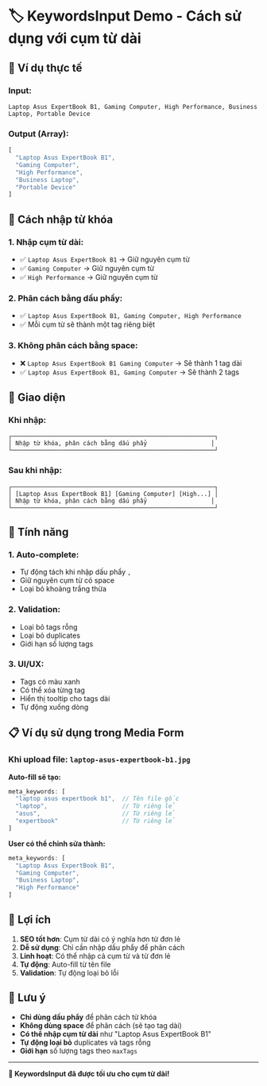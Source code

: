 # 🏷️ KeywordsInput Demo - Cách sử dụng với cụm từ dài

## 🎯 **Ví dụ thực tế**

### **Input:**
```
Laptop Asus ExpertBook B1, Gaming Computer, High Performance, Business Laptop, Portable Device
```

### **Output (Array):**
```javascript
[
  "Laptop Asus ExpertBook B1",
  "Gaming Computer", 
  "High Performance",
  "Business Laptop",
  "Portable Device"
]
```

## 📝 **Cách nhập từ khóa**

### **1. Nhập cụm từ dài:**
- ✅ `Laptop Asus ExpertBook B1` → Giữ nguyên cụm từ
- ✅ `Gaming Computer` → Giữ nguyên cụm từ  
- ✅ `High Performance` → Giữ nguyên cụm từ

### **2. Phân cách bằng dấu phẩy:**
- ✅ `Laptop Asus ExpertBook B1, Gaming Computer, High Performance`
- ✅ Mỗi cụm từ sẽ thành một tag riêng biệt

### **3. Không phân cách bằng space:**
- ❌ `Laptop Asus ExpertBook B1 Gaming Computer` → Sẽ thành 1 tag dài
- ✅ `Laptop Asus ExpertBook B1, Gaming Computer` → Sẽ thành 2 tags

## 🎨 **Giao diện**

### **Khi nhập:**
```
┌─────────────────────────────────────────────────────────┐
│ Nhập từ khóa, phân cách bằng dấu phẩy                  │
└─────────────────────────────────────────────────────────┘
```

### **Sau khi nhập:**
```
┌─────────────────────────────────────────────────────────┐
│ [Laptop Asus ExpertBook B1] [Gaming Computer] [High...] │
│ Nhập từ khóa, phân cách bằng dấu phẩy                  │
└─────────────────────────────────────────────────────────┘
```

## 🔧 **Tính năng**

### **1. Auto-complete:**
- Tự động tách khi nhập dấu phẩy `,`
- Giữ nguyên cụm từ có space
- Loại bỏ khoảng trắng thừa

### **2. Validation:**
- Loại bỏ tags rỗng
- Loại bỏ duplicates
- Giới hạn số lượng tags

### **3. UI/UX:**
- Tags có màu xanh
- Có thể xóa từng tag
- Hiển thị tooltip cho tags dài
- Tự động xuống dòng

## 📋 **Ví dụ sử dụng trong Media Form**

### **Khi upload file: `laptop-asus-expertbook-b1.jpg`**

**Auto-fill sẽ tạo:**
```javascript
meta_keywords: [
  "laptop asus expertbook b1",  // Tên file gốc
  "laptop",                     // Từ riêng lẻ
  "asus",                       // Từ riêng lẻ  
  "expertbook"                  // Từ riêng lẻ
]
```

**User có thể chỉnh sửa thành:**
```javascript
meta_keywords: [
  "Laptop Asus ExpertBook B1",
  "Gaming Computer",
  "Business Laptop",
  "High Performance"
]
```

## 🚀 **Lợi ích**

1. **SEO tốt hơn**: Cụm từ dài có ý nghĩa hơn từ đơn lẻ
2. **Dễ sử dụng**: Chỉ cần nhập dấu phẩy để phân cách
3. **Linh hoạt**: Có thể nhập cả cụm từ và từ đơn lẻ
4. **Tự động**: Auto-fill từ tên file
5. **Validation**: Tự động loại bỏ lỗi

## 📝 **Lưu ý**

- **Chỉ dùng dấu phẩy** để phân cách từ khóa
- **Không dùng space** để phân cách (sẽ tạo tag dài)
- **Có thể nhập cụm từ dài** như "Laptop Asus ExpertBook B1"
- **Tự động loại bỏ** duplicates và tags rỗng
- **Giới hạn** số lượng tags theo `maxTags`

---

**🎉 KeywordsInput đã được tối ưu cho cụm từ dài!**
